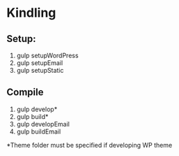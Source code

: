 # Kindling

## Setup:
 1. gulp setupWordPress
 2. gulp setupEmail
 3. gulp setupStatic

## Compile
 1. gulp develop*
 2. gulp build*
 3. gulp developEmail
 4. gulp buildEmail

*Theme folder must be specified if developing WP theme
